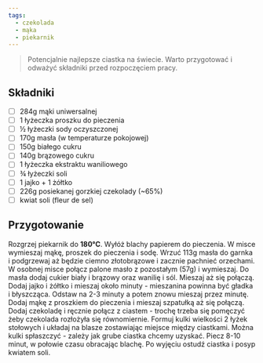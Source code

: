 ```yaml
---
tags:
  - czekolada
  - mąka
  - piekarnik
---
```

> Potencjalnie najlepsze ciastka na świecie. Warto przygotować i odważyć składniki przed rozpoczęciem pracy.

## Składniki

- [ ] 284g mąki uniwersalnej
- [ ] 1 łyżeczka proszku do pieczenia
- [ ] ½ łyżeczki sody oczyszczonej
- [ ] 170g masła (w temperaturze pokojowej)
- [ ] 150g białego cukru
- [ ] 140g brązowego cukru
- [ ] 1 łyżeczka ekstraktu waniliowego
- [ ] ¾ łyżeczki soli
- [ ] 1 jajko + 1 żółtko
- [ ] 226g posiekanej gorzkiej czekolady (~65%)
- [ ] kwiat soli (fleur de sel)

## Przygotowanie

Rozgrzej piekarnik do **180°C**. Wyłóż blachy papierem do pieczenia.
W misce wymieszaj mąkę, proszek do pieczenia i sodę. Wrzuć 113g masła do garnka i podgrzewaj aż będzie ciemno złotobrązowe i zacznie pachnieć orzechami.
W osobnej misce połącz palone masło z pozostałym (57g) i wymieszaj. Do masła dodaj cukier biały i brązowy oraz wanilię i sól. Mieszaj aż się połączą.
Dodaj jajko i żółtko i mieszaj około minuty - mieszanina powinna być gładka i błyszcząca. Odstaw na 2-3 minuty a potem znowu mieszaj przez minutę. Dodaj mąkę z proszkiem do pieczenia i mieszaj szpatułką aż się połączą. Dodaj czekoladę i ręcznie połącz z ciastem - trochę trzeba się pomęczyć żeby czekolada rozłożyła się równomiernie.
Formuj kulki wielkości 2 łyżek stołowych i układaj na blasze zostawiając miejsce między ciastkami. Można kulki spłaszczyć - zależy jak grube ciastka chcemy uzyskać. Piecz 8-10 minut, w połowie czasu obracając blachę. Po wyjęciu ostudź ciastka i posyp kwiatem soli.